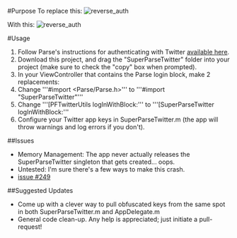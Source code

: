#Purpose
To replace this:
![reverse_auth](http://johngazzini.com/assets/images/fini_oauth.jpeg "Webview Oauth")

With this:
![reverse_auth](http://johngazzini.com/assets/images/fini_reverse.jpeg "Reverse Auth")

#Usage
1. Follow Parse's instructions for authenticating with Twitter [available here](https://parse.com/docs/ios_guide#twitterusers/iOS).
2. Download this project, and drag the "SuperParseTwitter" folder into your project (make sure to check the "copy" box when prompted).
3. In your ViewController that contains the Parse login block, make 2 replacements:
  1. Change '''#import <Parse/Parse.h>''' to '''#import "SuperParseTwitter"'''
  2. Change '''[PFTwitterUtils logInWithBlock:''' to '''[SuperParseTwitter logInWithBlock:'''
4. Configure your Twitter app keys in SuperParseTwitter.m (the app will throw warnings and log errors if you don't).

##Issues
- Memory Management: The app never actually releases the SuperParseTwitter singleton that gets created... oops.
- Untested: I'm sure there's a few ways to make this crash.
- [issue #249](http://www.youtube.com/watch?v=oHg5SJYRHA0)

##Suggested Updates
- Come up with a clever way to pull obfuscated keys from the same spot in both SuperParseTwitter.m and AppDelegate.m
- General code clean-up. Any help is appreciated; just initiate a pull-request!
